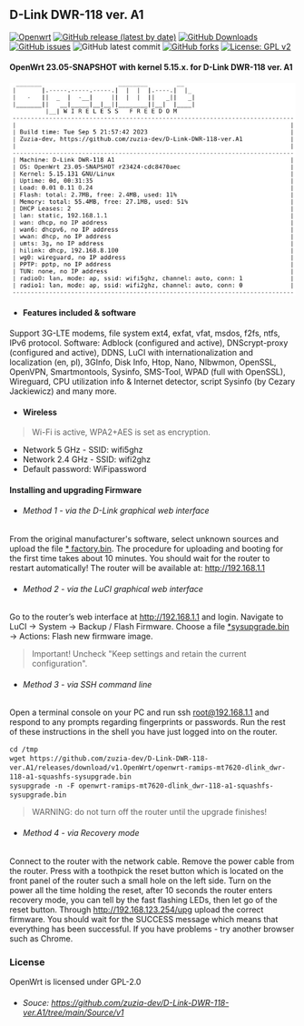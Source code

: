 ##  D-Link DWR-118 ver. A1
[![Openwrt](https://img.shields.io/badge/os-OpenWrt-<COLOR>.svg)](https://github.com/zuzia-dev/openwrt/) [![GitHub release (latest by date)](https://img.shields.io/github/v/release/zuzia-dev/D-Link-DWR-118-ver.A1?color=orange)](https://github.com/zuzia-dev/D-Link-DWR-118-ver.A1/releases/latest) [![GitHub Downloads](https://img.shields.io/github/downloads/zuzia-dev/D-Link-DWR-118-ver.A1/total)](https://github.com/zuzia-dev/D-Link-DWR-118-ver.A1/releases/latest) [![GitHub issues](https://img.shields.io/github/issues/zuzia-dev/D-Link-DWR-118-ver.A1?color=green)](https://GitHub.com/zuzia-dev/D-Link-DWR-118-ver.A1/issues) ![GitHub latest commit](https://img.shields.io/github/last-commit/zuzia-dev/D-Link-DWR-118-ver.A1?color=00BFFF) [![GitHub forks](https://img.shields.io/github/forks/zuzia-dev/D-Link-DWR-118-ver.A1?style=flat&color=e6b800)](https://GitHub.com/zuzia-dev/D-Link-DWR-118-ver.A1/forks) [![License: GPL v2](https://img.shields.io/badge/License-GPL_v2-blue.svg)](https://github.com/zuzia-dev/D-Link-DWR-118-ver.A1#license) 

#### OpenWrt 23.05-SNAPSHOT with kernel 5.15.x. for D-Link DWR-118 ver. A1
<img src="https://github.com/zuzia-dev/D-Link-DWR-118-ver.A1/blob/055f62d73578cfd74c42e76b3b496218cd41b4af/Firmware/Terminal-sysinfo-v1.jpg?raw=true" width="640" />

- ####   Features included & software
Support 3G-LTE modems, file system ext4, exfat, vfat, msdos, f2fs, ntfs, IPv6 protocol. Software: Adblock (configured and active), DNScrypt-proxy (configured and active), DDNS, LuCI with internationalization and localization (en, pl), 3GInfo, Disk Info, Htop, Nano, Nlbwmon, OpenSSL, OpenVPN, Smartmontools, Sysinfo, SMS-Tool, WPAD (full with OpenSSL), Wireguard, CPU utilization info & Internet detector, script Sysinfo (by Cezary Jackiewicz) and many more.

- ####    Wireless
> Wi-Fi is active, WPA2+AES is set as encryption. 
- Network 5 GHz - SSID: wifi5ghz
- Network 2.4 GHz - SSID: wifi2ghz
- Default password: WiFipassword

#### Installing and upgrading Firmware
- ###### Method 1 - via the D-Link graphical web interface
From the original manufacturer's software, select unknown sources and upload the file [* factory.bin](https://github.com/zuzia-dev/D-Link-DWR-118-ver.A1/releases/download/v1.OpenWrt/openwrt-ramips-mt7620-dlink_dwr-118-a1-squashfs-factory.bin). The procedure for uploading and booting for the first time takes about 10 minutes. You should wait for the router to restart automatically! The router will be available at: http://192.168.1.1
- ###### Method 2 - via the LuCI graphical web interface
Go to the router’s web interface at http://192.168.1.1 and login. Navigate to LuCI → System → Backup / Flash Firmware. Choose a file [*sysupgrade.bin](https://github.com/zuzia-dev/D-Link-DWR-118-ver.A1/releases/download/v1.OpenWrt/openwrt-ramips-mt7620-dlink_dwr-118-a1-squashfs-sysupgrade.bin) → Actions: Flash new firmware image.
> Important! Uncheck "Keep settings and retain the current configuration".
- ###### Method 3 - via SSH command line
Open a terminal console on your PC and run ssh root@192.168.1.1 and respond to any prompts regarding fingerprints or passwords. Run the rest of these instructions in the shell you have just logged into on the router.
```
cd /tmp
wget https://github.com/zuzia-dev/D-Link-DWR-118-ver.A1/releases/download/v1.OpenWrt/openwrt-ramips-mt7620-dlink_dwr-118-a1-squashfs-sysupgrade.bin
sysupgrade -n -F openwrt-ramips-mt7620-dlink_dwr-118-a1-squashfs-sysupgrade.bin
```
> WARNING: do not turn off the router until the upgrade finishes!
- ###### Method 4 - via Recovery mode
Connect to the router with the network cable. Remove the power cable from the router. Press with a toothpick the reset button which is located on the front panel of the router such a small hole on the left side.  Turn on the power all the time holding the reset, after 10 seconds the router enters recovery mode, you can tell by the fast flashing LEDs, then let go of the reset button. Through http://192.168.123.254/upg upload the correct firmware. You should wait for the SUCCESS message which means that everything has been successful. If you have problems - try another browser such as Chrome.

### License
OpenWrt is licensed under GPL-2.0
- ###### Souce: https://github.com/zuzia-dev/D-Link-DWR-118-ver.A1/tree/main/Source/v1
